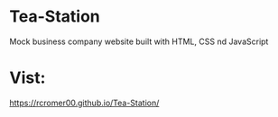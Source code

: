 # Tea-Station
Mock business company website built with HTML, CSS nd JavaScript

# Vist:
https://rcromer00.github.io/Tea-Station/
